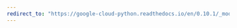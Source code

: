 ```yaml
---
redirect_to: "https://google-cloud-python.readthedocs.io/en/0.10.1/_modules/gcloud/bigquery/table.html"
---
```


